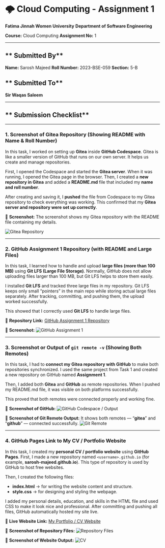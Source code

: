 

# 🌩️ Cloud Computing - Assignment 1

**Fatima Jinnah Women University**
**Department of Software Engineering**

**Course:** Cloud Computing
**Assignment No:** 1

---

## ** Submitted By**

**Name:** Sarosh Majeed
**Roll Number:** 2023-BSE-059
**Section:** 5-B

## ** Submitted To**

**Sir Waqas Saleem**

---

## ** Submission Checklist**

---

### **1. Screenshot of Gitea Repository (Showing README with Name & Roll Number)**

In this task, I worked on setting up **Gitea** inside **GitHub Codespace**.
Gitea is like a smaller version of GitHub that runs on our own server. It helps us create and manage repositories.

First, I opened the Codespace and started the **Gitea server**. When it was running, I opened the Gitea page in the browser.
Then, I created a **new repository in Gitea** and added a **README.md** file that included my **name and roll number**.

After creating and saving it, I **pushed** the file from Codespace to my Gitea repository to check everything was working.
This confirmed that my **Gitea server and repository were set up correctly**.

📸 **Screenshot:**
The screenshot shows my Gitea repository with the README file containing my details.

![Gitea Repository](https://github.com/Sarosh-Majeed/cc-SaroshMajeed-2023-BSE-059/blob/main/CC-Assignment%201/screenshots/1.gitea-repository.png?raw=true)

---

### **2. GitHub Assignment 1 Repository (with README and Large Files)**

In this task, I learned how to handle and upload **large files (more than 100 MB)** using **Git LFS (Large File Storage)**.
Normally, GitHub does not allow uploading files larger than 100 MB, but Git LFS helps to store them easily.

I installed **Git LFS** and tracked three large files in my repository. Git LFS keeps only small “pointers” in the main repo while storing actual large files separately.
After tracking, committing, and pushing them, the upload worked successfully.

This showed that I correctly used **Git LFS** to handle large files.

🔗 **Repository Link:**
[GitHub Assignment 1 Repository](https://github.com/Sarosh-Majeed/assignment-1)

📸 **Screenshot:**
![GitHub Assignment 1](https://github.com/Sarosh-Majeed/cc-SaroshMajeed-2023-BSE-059/blob/main/CC-Assignment%201/screenshots/2.github-assignment1.png?raw=true)

---

### **3. Screenshot or Output of `git remote -v` (Showing Both Remotes)**

In this task, I had to **connect my Gitea repository with GitHub** to make both repositories synchronized.
I used the same project from Task 1 and created a new repository on GitHub named **Assignment 1**.

Then, I added both **Gitea** and **GitHub** as remote repositories.
When I pushed my README.md file, it was visible on both platforms successfully.

This proved that both remotes were connected properly and working fine.

📸 **Screenshot of GitHub:**
![GitHub Codespace / Output](https://github.com/Sarosh-Majeed/cc-SaroshMajeed-2023-BSE-059/blob/main/CC-Assignment%201/screenshots/github.png?raw=true)

📸 **Screenshot of Git Remote Output:**
It shows both remotes — “**gitea**” and “**github**” — connected successfully.
![Git Remote](https://github.com/Sarosh-Majeed/cc-SaroshMajeed-2023-BSE-059/blob/main/CC-Assignment%201/screenshots/3.github-remote-added.png?raw=true)

---

### **4. GitHub Pages Link to My CV / Portfolio Website**

In this task, I created my **personal CV / portfolio website** using **GitHub Pages**.
First, I made a new repository named `<username>.github.io` (for example, **sarosh-majeed.github.io**).
This type of repository is used by GitHub to host free websites.

Then, I created the following files:

* **index.html** → for writing the website content and structure.
* **style.css** → for designing and styling the webpage.

I added my personal details, education, and skills in the HTML file and used CSS to make it look nice and professional.
After committing and pushing all files, GitHub automatically hosted my site live.

🔗 **Live Website Link:**
[My Portfolio / CV Website](https://sarosh-majeed.github.io/)

📸 **Screenshot of Repository Files:**
![Repository Files](https://github.com/Sarosh-Majeed/cc-SaroshMajeed-2023-BSE-059/blob/main/CC-Assignment%201/screenshots/index.png?raw=true)

📸 **Screenshot of Website Output:**
![CV](https://github.com/Sarosh-Majeed/cc-SaroshMajeed-2023-BSE-059/blob/main/CC-Assignment%201/screenshots/4.CV.png?raw=true)



